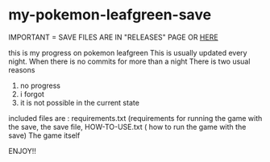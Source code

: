 # my-pokemon-leafgreen-save

IMPORTANT =
SAVE FILES ARE IN "RELEASES" PAGE OR [HERE](https://github.com/gittyboy-cell/my-pokemon-leafgreen-save/releases)

this is my progress on pokemon leafgreen
This is usually updated every night.
When there is no commits for more than a night
There is two usual reasons
1. no progress
2. i forgot
3. it is not possible in the current state

included files are :
requirements.txt (requirements for running the game with the save,
the save file,
HOW-TO-USE.txt ( how to run the game with the save)
The game itself




ENJOY!!
